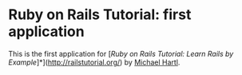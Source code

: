 # Ruby on Rails Tutorial: first application

This is the first application for
[*Ruby on Rails Tutorial: Learn Rails by Example*]*](http://railstutorial.org/) 
by [Michael Hartl](http://michaelhartl.com/).

